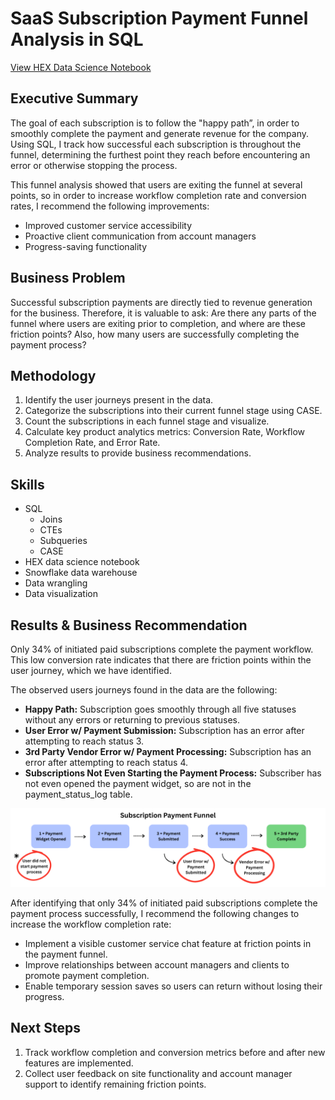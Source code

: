 # SaaS Subscription Payment Funnel Analysis in SQL

[View HEX Data Science Notebook](https://app.hex.tech/big-sql-energy/app/Payment-Funnel-Analysis---SQL-0303lOkrFmrnM8fNaIo20s/latest)

## Executive Summary

The goal of each subscription is to follow the "happy path”, in order to smoothly complete the payment and generate revenue for the company. Using SQL, I track how successful each subscription is throughout the funnel, determining the furthest point they reach before encountering an error or otherwise stopping the process. 

This funnel analysis showed that users are exiting the funnel at several points, so in order to increase workflow completion rate and conversion rates, I recommend the following improvements:

- Improved customer service accessibility
- Proactive client communication from account managers
- Progress-saving functionality

## Business Problem

Successful subscription payments are directly tied to revenue generation for the business. Therefore, it is valuable to ask: Are there any parts of the funnel where users are exiting prior to completion, and where are these friction points? Also, how many users are successfully completing the payment process?

## Methodology

1. Identify the user journeys present in the data.
2. Categorize the subscriptions into their current funnel stage using CASE.
3. Count the subscriptions in each funnel stage and visualize.
4. Calculate key product analytics metrics: Conversion Rate, Workflow Completion Rate, and Error Rate.
5. Analyze results to provide business recommendations.

## Skills

- SQL
  - Joins
  - CTEs
  - Subqueries
  - CASE
- HEX data science notebook
- Snowflake data warehouse
- Data wrangling
- Data visualization

## Results & Business Recommendation

Only 34% of initiated paid subscriptions complete the payment workflow. This low conversion rate indicates that there are friction points within the user journey, which we have identified.

The observed users journeys found in the data are the following: 

- **Happy Path:** Subscription goes smoothly through all five statuses without any errors or returning to previous statuses.
- **User Error w/ Payment Submission:** Subscription has an error after attempting to reach status 3.
- **3rd Party Vendor Error w/ Payment Processing:** Subscription has an error after attempting to reach status 4.
- **Subscriptions Not Even Starting the Payment Process:** Subscriber has not even opened the payment widget, so are not in the payment_status_log table.

![Payment Funnel](https://github.com/RakelFaaland/Payment_Funnel_Analysis/blob/main/Subscription%20Payment%20Funnel.png?raw=true)

After identifying that only 34% of initiated paid subscriptions complete the payment process successfully, I recommend the following changes to increase the workflow completion rate: 

- Implement a visible customer service chat feature at friction points in the payment funnel.
- Improve relationships between account managers and clients to promote payment completion.
- Enable temporary session saves so users can return without losing their progress.

## Next Steps

1. Track workflow completion and conversion metrics before and after new features are implemented.
2. Collect user feedback on site functionality and account manager support to identify remaining friction points.
